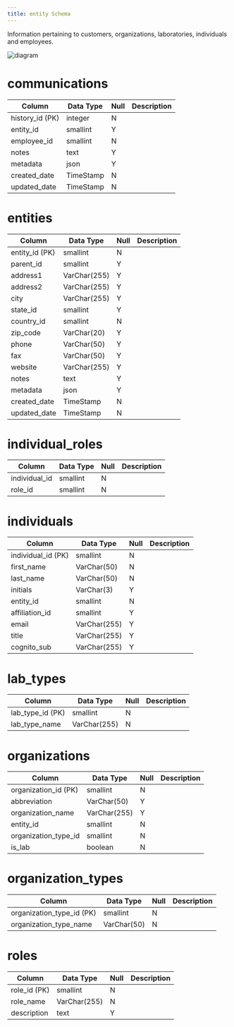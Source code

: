 ```yaml
---
title: entity Schema
---
```


Information pertaining to customers, organizations, laboratories, individuals and employees.

![diagram](https://docs.google.com/drawings/d/e/2PACX-1vTRwXAmzNu33Fi78sR1WkjNCTWaW26mOSS7KuQCZCc3j-1FwcnS628sqgcCClQgucp-xCxqp1fd5xG4/pub?w=984&h=671)

# communications

|Column|Data Type|Null|Description|
|---|---|---|---|
|history_id (PK)|integer|N||
|entity_id|smallint|Y||
|employee_id|smallint|N||
|notes|text|Y||
|metadata|json|Y||
|created_date|TimeStamp|N||
|updated_date|TimeStamp|N||

# entities

|Column|Data Type|Null|Description|
|---|---|---|---|
|entity_id (PK)|smallint|N||
|parent_id|smallint|Y||
|address1|VarChar(255)|Y||
|address2|VarChar(255)|Y||
|city|VarChar(255)|Y||
|state_id|smallint|Y||
|country_id|smallint|N||
|zip_code|VarChar(20)|Y||
|phone|VarChar(50)|Y||
|fax|VarChar(50)|Y||
|website|VarChar(255)|Y||
|notes|text|Y||
|metadata|json|Y||
|created_date|TimeStamp|N||
|updated_date|TimeStamp|N||

# individual_roles

|Column|Data Type|Null|Description|
|---|---|---|---|
|individual_id|smallint|N||
|role_id|smallint|N||

# individuals

|Column|Data Type|Null|Description|
|---|---|---|---|
|individual_id (PK)|smallint|N||
|first_name|VarChar(50)|N||
|last_name|VarChar(50)|N||
|initials|VarChar(3)|Y||
|entity_id|smallint|N||
|affiliation_id|smallint|Y||
|email|VarChar(255)|Y||
|title|VarChar(255)|Y||
|cognito_sub|VarChar(255)|Y||

# lab_types

|Column|Data Type|Null|Description|
|---|---|---|---|
|lab_type_id (PK)|smallint|N||
|lab_type_name|VarChar(255)|N||

# organizations

|Column|Data Type|Null|Description|
|---|---|---|---|
|organization_id (PK)|smallint|N||
|abbreviation|VarChar(50)|Y||
|organization_name|VarChar(255)|Y||
|entity_id|smallint|N||
|organization_type_id|smallint|N||
|is_lab|boolean|N||

# organization_types

|Column|Data Type|Null|Description|
|---|---|---|---|
|organization_type_id (PK)|smallint|N||
|organization_type_name|VarChar(50)|N||

# roles

|Column|Data Type|Null|Description|
|---|---|---|---|
|role_id (PK)|smallint|N||
|role_name|VarChar(255)|N||
|description|text|Y||
